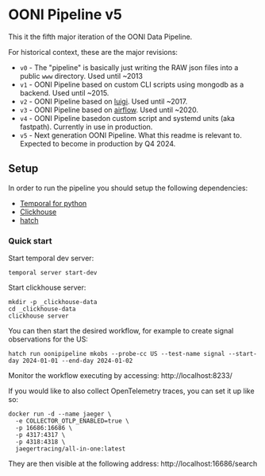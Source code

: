 # OONI Pipeline v5

This it the fifth major iteration of the OONI Data Pipeline.

For historical context, these are the major revisions:
* `v0` - The "pipeline" is basically just writing the RAW json files into a public `www` directory. Used until ~2013
* `v1` - OONI Pipeline based on custom CLI scripts using mongodb as a backend. Used until ~2015.
* `v2` - OONI Pipeline based on [luigi](https://luigi.readthedocs.io/en/stable/). Used until ~2017.
* `v3` - OONI Pipeline based on [airflow](https://airflow.apache.org/). Used until ~2020.
* `v4` - OONI Pipeline basedon custom script and systemd units (aka fastpath). Currently in use in production.
* `v5` - Next generation OONI Pipeline. What this readme is relevant to. Expected to become in production by Q4 2024.

## Setup

In order to run the pipeline you should setup the following dependencies:
* [Temporal for python](https://learn.temporal.io/getting_started/python/dev_environment/)
* [Clickhouse](https://clickhouse.com/docs/en/install)
* [hatch](https://hatch.pypa.io/1.9/install/)


### Quick start

Start temporal dev server:
```
temporal server start-dev
```

Start clickhouse server:
```
mkdir -p _clickhouse-data
cd _clickhouse-data
clickhouse server
```

You can then start the desired workflow, for example to create signal observations for the US:
```
hatch run oonipipeline mkobs --probe-cc US --test-name signal --start-day 2024-01-01 --end-day 2024-01-02
```

Monitor the workflow executing by accessing: http://localhost:8233/

If you would like to also collect OpenTelemetry traces, you can set it up like so:
```
docker run -d --name jaeger \
  -e COLLECTOR_OTLP_ENABLED=true \
  -p 16686:16686 \
  -p 4317:4317 \
  -p 4318:4318 \
  jaegertracing/all-in-one:latest
```

They are then visible at the following address: http://localhost:16686/search
